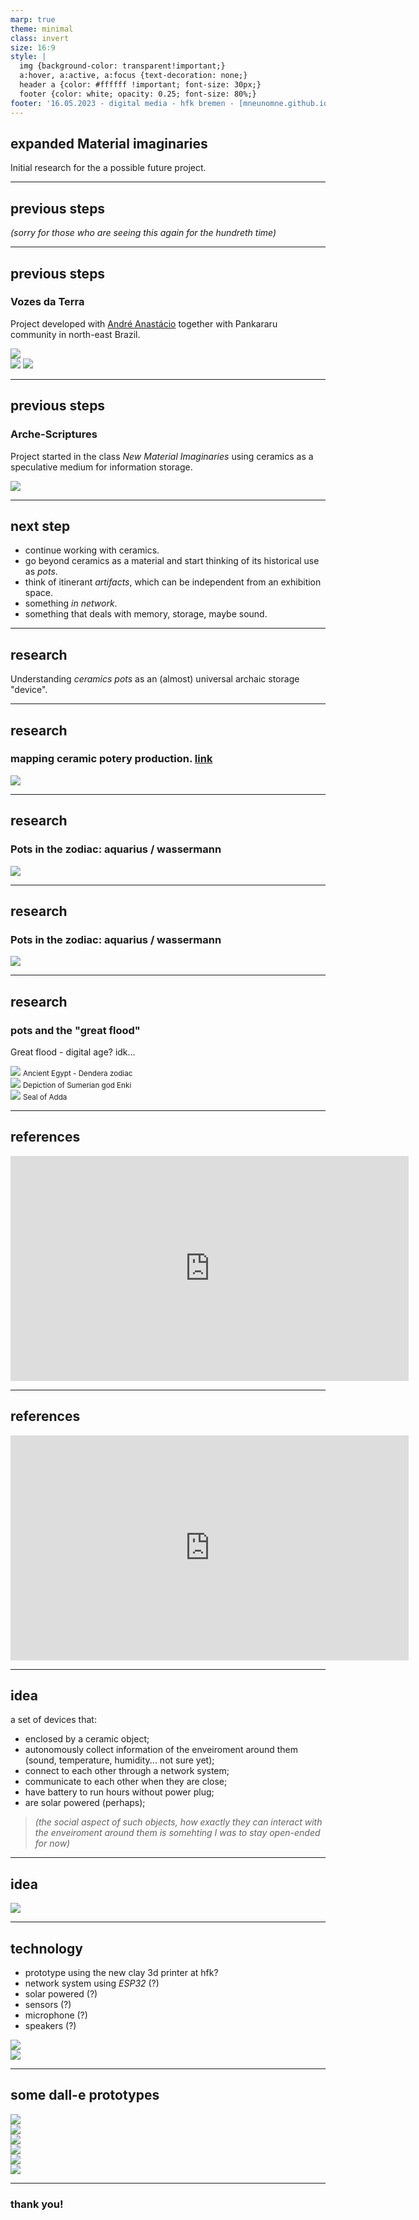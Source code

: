 ```yaml
---
marp: true
theme: minimal
class: invert
size: 16:9
style: |
  img {background-color: transparent!important;}
  a:hover, a:active, a:focus {text-decoration: none;}
  header a {color: #ffffff !important; font-size: 30px;}
  footer {color: white; opacity: 0.25; font-size: 80%;}
footer: '16.05.2023 - digital media - hfk bremen - [mneunomne.github.io/presentations/expanded_material_imaginaries.html](https://mneunomne.github.io/presentations/expanded_material_imaginaries.html)'
---
```


## expanded Material imaginaries

Initial research for the a possible future project.

---

## previous steps

*(sorry for those who are seeing this again for the hundreth time)*

---

## previous steps

### Vozes da Terra

Project developed with [André Anastácio](https://4n4st4cio.wordpress.com/) together with Pankararu community in north-east Brazil.

<div class="center-wrapper">
<div style="width: 50%;" class="center images-grid">
	<div>
		<img src="https://mneunomne.github.io/albertoharres/assets/vozesdaterra/IMG_20180802_205823.jpg"/>
	</div>
	<div>
		<img src="https://mneunomne.github.io/albertoharres/assets/vozesdaterra/IMG_2416%20(1).JPG"/>
		<img src="https://mneunomne.github.io/albertoharres/assets/vozesdaterra/criancas.jpg"/>
	</div>
</div>
</div>

---

## previous steps

### Arche-Scriptures

Project started in the class *New Material Imaginaries* using ceramics as a speculative medium for information storage.

<div class="center-wrapper">
	<div style="width: 60%;" class="center">
		<img src="https://www.creativeapplications.net/wp-content/uploads/2022/08/arche-scriptures_big.gif"/>
	</div>
</div>

---

## next step

- continue working with ceramics.
- go beyond ceramics as a material and start thinking of its historical use as *pots*.
- think of itinerant *artifacts*, which can be independent from an exhibition space.
- something *in network*.
- something that deals with memory, storage, maybe sound. 

---

## research

Understanding *ceramics pots* as an (almost) universal archaic storage "device".

---

## research

### mapping ceramic potery production. [link](https://www.google.com/maps/d/edit?mid=1wJKlUTLOY2Zz81MByJTXeFkdTmjdAY6f&usp=sharing)

<div class="center-wrapper">
	<div style="width: 60%;" class="center">
		<img src="./assets/mymaps.png"/>
	</div>
</div>

---

## research

### Pots in the zodiac: aquarius / wassermann

<div class="center-wrapper">
	<div style="width: 40%;" class="center">
		<div>
			<img src="./assets/image_2.png"/>
		</div>
	</div>
</div>

---

## research

### Pots in the zodiac: aquarius / wassermann

<div class="center-wrapper">
	<div style="width: 40%;" class="center images-row">
		<div>
			<img src="./assets/Hz5576__copia_11.jpg"/>
		</div>
	</div>
</div>

---

## research

### pots and the "great flood"

Great flood - digital age? idk...

<div class="center-wrapper">
	<div style="width: 70%;" class="center images-row">
		<div>
			<img src="./assets/sign.png"/>
			<small>Ancient Egypt - Dendera zodiac</small>
		</div>
		<div>
			<img src="./assets/image_8.png"/>
			<small>Depiction of Sumerian god Enki</small>
		</div>
		<div>
			<img src="./assets/babilonian.png"/>
			<small>Seal of Adda</small>
		</div>
	</div>
</div>

---

## references

<div class="center-wrapper">
	<iframe class="center" width="637" height="360" src="https://www.youtube.com/embed/mDyo8CoP7v0" title="Chelpa Ferro: Acusma" frameborder="0" allow="accelerometer; autoplay; clipboard-write; encrypted-media; gyroscope; picture-in-picture; web-share" allowfullscreen></iframe>
</div>

---

## references

<div class="center-wrapper">
	<iframe class="center" width="637" height="360" src="https://www.youtube.com/embed/xWJ-K2wzmAc" title="Chelpa Ferro: Microfônico Vasos" frameborder="0" allow="accelerometer; autoplay; clipboard-write; encrypted-media; gyroscope; picture-in-picture; web-share" allowfullscreen></iframe>
</div>

---

## idea

a set of devices that:

- enclosed by a ceramic object;
- autonomously collect information of the enveiroment around them (sound, temperature, humidity... not sure yet);
- connect to each other through a network system;
- communicate to each other when they are close;
- have battery to run hours without power plug;
- are solar powered (perhaps);
 
 > *(the social aspect of such objects, how exactly they can interact with the enveiroment around them is somehting I was to stay open-ended for now)*

--- 

## idea

<div class="center-wrapper">
	<div style="width: 40%;" class="lighten center images-row">
		<div>
			<img src="./assets/pots.png"/>
		</div>
	</div>
</div>

---

## technology

- prototype using the new clay 3d printer at hfk?
- network system using _ESP32_ (?)
- solar powered (?)
- sensors (?)
- microphone (?)
- speakers (?)

<div class="center-wrapper">
	<div style="width: 70%;" class="center images-grid">
		<div>
			<div class="radial-bg"></div>
			<img src="./assets/esp32.png"/>
		</div>
		<div><img src="./assets/image_05.webp"/></div>
	</div>
</div>

--- 

## some dall-e prototypes

<div class="center-wrapper">
	<div style="width: 60%;" class="center images-grid">
		<div><img src="./assets/dalle_pot_1.png"/></div>
		<div><img src="./assets/dalle_pot_2.png"/></div>
		<div><img src="./assets/dalle_pot_4.png"/></div>
		<div><img src="./assets/dalle_pot_6.png"/></div>
		<div><img src="./assets/dalle_pot_7.png"/></div>
		<div><img src="./assets/dalle_pot_8.png"/></div>
	</div>
</div>

---

### thank you!

